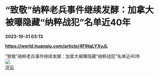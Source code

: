 # “致敬”纳粹老兵事件继续发酵：加拿大被曝隐藏“纳粹战犯”名单近40年

**2023-10-31 03:13**

**https://world.huanqiu.com/article/4F9tqLYXyJL**

“致敬”纳粹老兵事件继续发酵：加拿大被曝隐藏“纳粹战犯”名单近40年  
![](https://img3.chouti.com/CHOUTI_20231031/C47CB29E069344E9947DDFBC5F28EF9F_W283H283.jpeg)  
[评论](https://m.chouti.com/link/40456084)